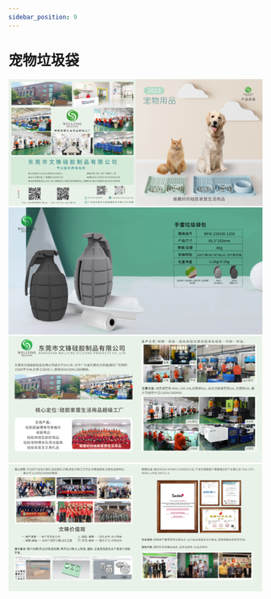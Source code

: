 ```yaml
---
sidebar_position: 9
---
```


# 宠物垃圾袋

![手雷垃圾包](../../static/img/pet/0.png)
![手雷垃圾包](../../static/img/pet/26.png)
![公司介绍1](../../static/img/pet/1.png)
![公司介绍2](../../static/img/pet/2.png)